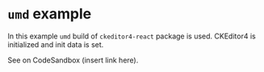# `umd` example

In this example `umd` build of `ckeditor4-react` package is used. CKEditor4 is initialized and init data is set.

See on CodeSandbox (insert link here).
